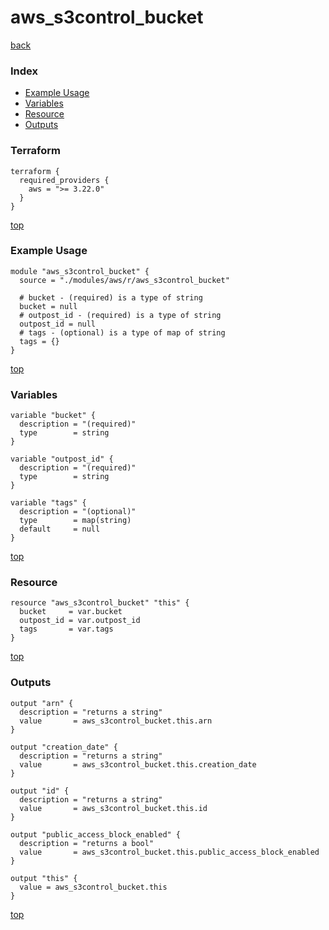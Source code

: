 # aws_s3control_bucket
[back](../aws.md)
### Index
- [Example Usage](#example-usage)
- [Variables](#variables)
- [Resource](#resource)
- [Outputs](#outputs)
### Terraform
```hcl
terraform {
  required_providers {
    aws = ">= 3.22.0"
  }
}
```
[top](#index)
### Example Usage
```hcl
module "aws_s3control_bucket" {
  source = "./modules/aws/r/aws_s3control_bucket"

  # bucket - (required) is a type of string
  bucket = null
  # outpost_id - (required) is a type of string
  outpost_id = null
  # tags - (optional) is a type of map of string
  tags = {}
}
```
[top](#index)
### Variables
```hcl
variable "bucket" {
  description = "(required)"
  type        = string
}

variable "outpost_id" {
  description = "(required)"
  type        = string
}

variable "tags" {
  description = "(optional)"
  type        = map(string)
  default     = null
}
```
[top](#index)

### Resource
```hcl
resource "aws_s3control_bucket" "this" {
  bucket     = var.bucket
  outpost_id = var.outpost_id
  tags       = var.tags
}
```
[top](#index)
### Outputs
```hcl
output "arn" {
  description = "returns a string"
  value       = aws_s3control_bucket.this.arn
}

output "creation_date" {
  description = "returns a string"
  value       = aws_s3control_bucket.this.creation_date
}

output "id" {
  description = "returns a string"
  value       = aws_s3control_bucket.this.id
}

output "public_access_block_enabled" {
  description = "returns a bool"
  value       = aws_s3control_bucket.this.public_access_block_enabled
}

output "this" {
  value = aws_s3control_bucket.this
}
```
[top](#index)
